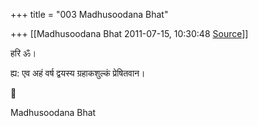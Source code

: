 +++
title = "003 Madhusoodana Bhat"

+++
[[Madhusoodana Bhat	2011-07-15, 10:30:48 [Source](https://groups.google.com/g/bvparishat/c/wWo3P6DEywE)]]



हरि ॐ।

ह्य: एव अहं वर्ष द्वयस्य ग्रहाकशुल्कं प्रेषितवान।



Madhusoodana Bhat  

